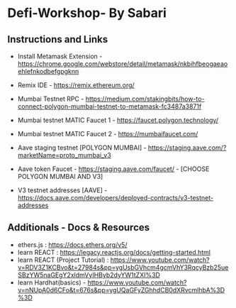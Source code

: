 # Defi-Workshop- By Sabari
## Instructions and Links

 - Install Metamask Extension -https://chrome.google.com/webstore/detail/metamask/nkbihfbeogaeaoehlefnkodbefgpgknn 
 - Remix IDE - https://remix.ethereum.org/
 - Mumbai Testnet RPC - https://medium.com/stakingbits/how-to-connect-polygon-mumbai-testnet-to-metamask-fc3487a3871f

 - Mumbai testnet MATIC Faucet 1 - https://faucet.polygon.technology/
 - Mumbai testnet MATIC Faucet 2 - https://mumbaifaucet.com/

 - Aave staging testnet [POLYGON MUMBAI] - https://staging.aave.com/?marketName=proto_mumbai_v3
 - Aave token Faucet - https://staging.aave.com/faucet/ - [CHOOSE POLYGON MUMBAI AND V3]
 - V3 testnet addresses [AAVE] - https://docs.aave.com/developers/deployed-contracts/v3-testnet-addresses

 ## Additionals - Docs & Resources
 - ethers.js : https://docs.ethers.org/v5/
 - learn REACT : https://legacy.reactjs.org/docs/getting-started.html
 - learn REACT (Project Tutorial) : https://www.youtube.com/watch?v=RDV3Z1KCBvo&t=27984s&pp=ygUsbGVhcm4gcmVhY3RqcyBzb25ueSBzYW5naGEgY2xldmVyIHByb2dyYW1tZXI%3D
 - learn Hardhat(basics) - https://www.youtube.com/watch?v=nNUpA0d6CFo&t=676s&pp=ygUQaGFyZGhhdCB0dXRvcmlhbA%3D%3D